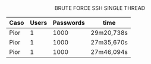 <div align="center"> BRUTE FORCE SSH SINGLE THREAD</div>


Caso      |Users      | Passwords | time
--------- | --------- | ------    | ------
Pior      | 1         | 1000      | 29m20,738s
Pior      | 1         | 1000      | 27m35,670s
Pior      | 1         | 1000      | 27m46,094s
